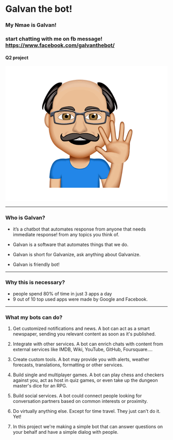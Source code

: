 # Galvan the bot!


### My Nmae is Galvan!
### start chatting with me on fb message!  https://www.facebook.com/galvanthebot/

#### Q2 project
![](media/galvan.png)


__________________________________
### Who is  Galvan?
* it’s a chatbot that automates response from anyone that needs immediate response! from any topics you think of.

* Galvan is a software that automates things that we do.

* Galvan is short for Galvanize, ask anything about Galvanize.

* Galvan is friendly bot!




----------------------------------------
### Why this is necessary?
*	people spend 80% of time in just 3 apps a day
*	9 out of 10 top used apps were made by Google and Facebook.
----------------------------------------
### What my bots can do?
1.	Get customized notifications and news. A bot can act as a smart newspaper, sending you relevant content as soon as it's published.

2.	Integrate with other services. A bot can enrich chats with content from external services like IMDB, Wiki, YouTube, GitHub, Foursquare....

3.	Create custom tools. A bot may provide you with alerts, weather forecasts, translations, formatting or other services.

4.	Build single and multiplayer games. A bot can play chess and checkers against you, act as host in quiz games, or even take up the dungeon master's dice for an RPG.

5.	Build social services. A bot could connect people looking for conversation partners based on common interests or proximity.

6.	Do virtually anything else. Except for time travel. They just can't do it. Yet!

7.	In this project we're making a simple bot that can answer questions on your behalf and have a simple dialog with people.
